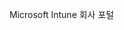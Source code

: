 <Token xmlns:xlink="http://www.w3.org/1999/xlink">Microsoft Intune 회사 포털</Token>

<!--HONumber=Jul16_HO3-->


